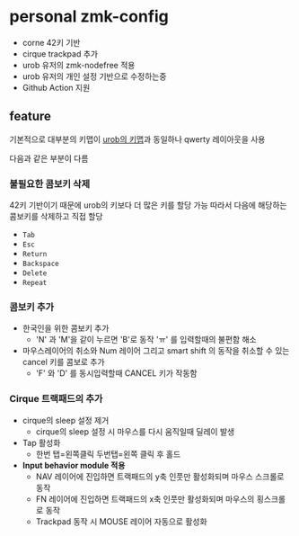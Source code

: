 # personal zmk-config

- corne 42키 기반
- cirque trackpad 추가
- urob 유저의 zmk-nodefree 적용
- urob 유저의 개인 설정 기반으로 수정하는중
- Github Action 지원

## feature

기본적으로 대부분의 키맵이 [urob의 키맵](https://github.com/urob/zmk-config)과 동일하나 qwerty 레이아웃을 사용

다음과 같은 부분이 다름

### 불필요한 콤보키 삭제

42키 기반이기 때문에 urob의 키보다 더 많은 키를 할당 가능
따라서 다음에 해당하는 콤보키를 삭제하고 직접 할당

- `Tab`
- `Esc`
- `Return`
- `Backspace`
- `Delete`
- `Repeat`

### 콤보키 추가

- 한국인을 위한 콤보키 추가
  - 'N' 과 'M'을 같이 누르면 'B'로 동작 'ㅠ' 를 입력할때의 불편함 해소
- 마우스레이어의 취소와 Num 레이어 그리고 smart shift 의 동작을 취소할 수 있는 cancel 키를 콤보로 추가
  - 'F' 와 'D' 를 동시입력할때 CANCEL 키가 작동함

### Cirque 트랙패드의 추가

- cirque의 sleep 설정 제거
  - cirque의 sleep 설정 시 마우스를 다시 움직일때 딜레이 발생
- Tap 활성화
  - 한번 탭=왼쪽클릭 두번탭=왼쪽 클릭 후 홀드
- **Input behavior module 적용**
  - NAV 레이어에 진입하면 트랙패드의 y축 인풋만 활성화되며 마우스 스크롤로 동작
  - FN 레이어에 진입하면 트랙패드의 x축 인풋만 활성화되며 마우스의 횡스크롤로 동작
  - Trackpad 동작 시 MOUSE 레이어 자동으로 활성화
